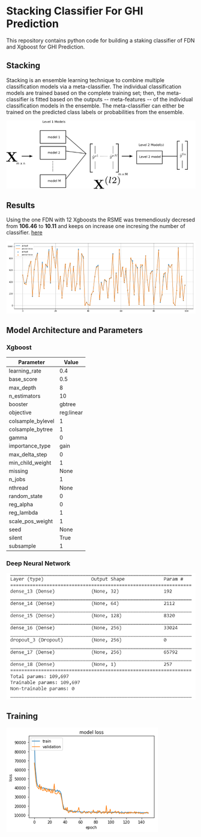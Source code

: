 # Stacking Classifier For GHI Prediction

This repository contains python code for building a staking classifier of FDN and Xgboost for GHI Prediction.

## Stacking
Stacking is an ensemble learning technique to combine multiple classification models via a meta-classifier. The individual classification models are trained based on the complete training set; then, the meta-classifier is fitted based on the outputs -- meta-features -- of the individual classification models in the ensemble. The meta-classifier can either be trained on the predicted class labels or probabilities from the ensemble.

![img](stacking.png)

## Results
Using the one FDN with 12 Xgboosts the RSME was tremendiously decresed from **106.46** to **10.11** and keeps on increase one incresing the number of classifier. [here](https://github.com/orionpax00/weather/blob/cnnlstm/solar_radiation_prediction_ensemble/src/models/Stacked_classifier_dnn_xgboost.ipynb)

![img](results.png)


## Model Architecture and Parameters
### Xgboost
Parameter | Value
--- | ---
learning_rate|0.4
base_score|0.5 
max_depth|8
n_estimators|10
booster|gbtree 
objective|reg:linear
colsample_bylevel|1
colsample_bytree|1 
gamma|0 
importance_type|gain
max_delta_step|0
min_child_weight|1
missing|None
n_jobs|1
nthread|None
random_state|0
reg_alpha|0
reg_lambda|1
scale_pos_weight|1
seed|None
silent|True
subsample|1

### Deep Neural Network
![img](deeppara.png)

## Training
![img](training.png)